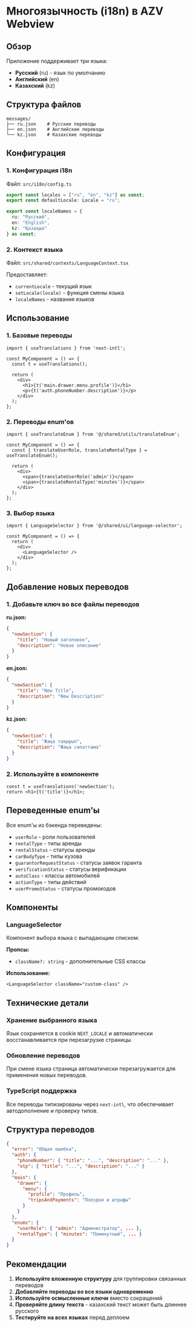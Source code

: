 # Многоязычность (i18n) в AZV Webview

## Обзор

Приложение поддерживает три языка:
- **Русский** (ru) - язык по умолчанию
- **Английский** (en)
- **Казахский** (kz)

## Структура файлов

```
messages/
├── ru.json    # Русские переводы
├── en.json    # Английские переводы
└── kz.json    # Казахские переводы
```

## Конфигурация

### 1. Конфигурация i18n
Файл: `src/i18n/config.ts`
```typescript
export const locales = ["ru", "en", "kz"] as const;
export const defaultLocale: Locale = "ru";

export const localeNames = {
  ru: "Русский",
  en: "English", 
  kz: "Қазақша"
} as const;
```

### 2. Контекст языка
Файл: `src/shared/contexts/LanguageContext.tsx`

Предоставляет:
- `currentLocale` - текущий язык
- `setLocale(locale)` - функция смены языка
- `localeNames` - названия языков

## Использование

### 1. Базовые переводы
```tsx
import { useTranslations } from 'next-intl';

const MyComponent = () => {
  const t = useTranslations();
  
  return (
    <div>
      <h1>{t('main.drawer.menu.profile')}</h1>
      <p>{t('auth.phoneNumber.description')}</p>
    </div>
  );
};
```

### 2. Переводы enum'ов
```tsx
import { useTranslateEnum } from '@/shared/utils/translateEnum';

const MyComponent = () => {
  const { translateUserRole, translateRentalType } = useTranslateEnum();
  
  return (
    <div>
      <span>{translateUserRole('admin')}</span>
      <span>{translateRentalType('minutes')}</span>
    </div>
  );
};
```

### 3. Выбор языка
```tsx
import { LanguageSelector } from '@/shared/ui/language-selector';

const MyComponent = () => {
  return (
    <div>
      <LanguageSelector />
    </div>
  );
};
```

## Добавление новых переводов

### 1. Добавьте ключ во все файлы переводов

**ru.json:**
```json
{
  "newSection": {
    "title": "Новый заголовок",
    "description": "Новое описание"
  }
}
```

**en.json:**
```json
{
  "newSection": {
    "title": "New Title",
    "description": "New Description"
  }
}
```

**kz.json:**
```json
{
  "newSection": {
    "title": "Жаңа тақырып",
    "description": "Жаңа сипаттама"
  }
}
```

### 2. Используйте в компоненте
```tsx
const t = useTranslations('newSection');
return <h1>{t('title')}</h1>;
```

## Переведенные enum'ы

Все enum'ы из бэкенда переведены:

- `userRole` - роли пользователей
- `rentalType` - типы аренды
- `rentalStatus` - статусы аренды
- `carBodyType` - типы кузова
- `guarantorRequestStatus` - статусы заявок гаранта
- `verificationStatus` - статусы верификации
- `autoClass` - классы автомобилей
- `actionType` - типы действий
- `userPromoStatus` - статусы промокодов

## Компоненты

### LanguageSelector
Компонент выбора языка с выпадающим списком.

**Пропсы:**
- `className?: string` - дополнительные CSS классы

**Использование:**
```tsx
<LanguageSelector className="custom-class" />
```

## Технические детали

### Хранение выбранного языка
Язык сохраняется в cookie `NEXT_LOCALE` и автоматически восстанавливается при перезагрузке страницы.

### Обновление переводов
При смене языка страница автоматически перезагружается для применения новых переводов.

### TypeScript поддержка
Все переводы типизированы через `next-intl`, что обеспечивает автодополнение и проверку типов.

## Структура переводов

```json
{
  "error": "Общая ошибка",
  "auth": {
    "phoneNumber": { "title": "...", "description": "..." },
    "otp": { "title": "...", "description": "..." }
  },
  "main": {
    "drawer": {
      "menu": {
        "profile": "Профиль",
        "tripsAndPayments": "Поездки и штрафы"
      }
    }
  },
  "enums": {
    "userRole": { "admin": "Администратор", ... },
    "rentalType": { "minutes": "Поминутный", ... }
  }
}
```

## Рекомендации

1. **Используйте вложенную структуру** для группировки связанных переводов
2. **Добавляйте переводы во все языки одновременно**
3. **Используйте осмысленные ключи** вместо сокращений
4. **Проверяйте длину текста** - казахский текст может быть длиннее русского
5. **Тестируйте на всех языках** перед деплоем

